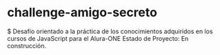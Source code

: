 # challenge-amigo-secreto
$ Desafío orientado a la práctica de los conocimientos adquiridos en los cursos de JavaScript para el Alura-ONE  Estado de Proyecto: En construcción.

